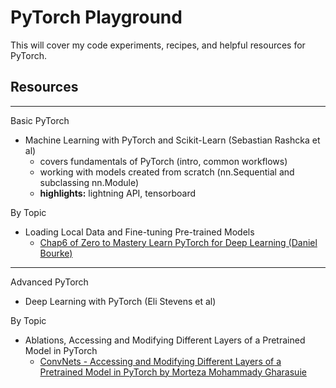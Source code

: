 # PyTorch Playground

This will cover my code experiments, recipes, and helpful resources for PyTorch.


## Resources
-----
Basic PyTorch 
* Machine Learning with PyTorch and Scikit-Learn (Sebastian Rashcka et al)
  * covers fundamentals of PyTorch (intro, common workflows)
  * working with models created from scratch (nn.Sequential and subclassing nn.Module)
  * **highlights:** lightning API, tensorboard 

By Topic
* Loading Local Data and Fine-tuning Pre-trained Models
  * [Chap6 of Zero to Mastery Learn PyTorch for Deep Learning (Daniel Bourke)](https://www.learnpytorch.io/06_pytorch_transfer_learning/)

-----
Advanced PyTorch
* Deep Learning with PyTorch (Eli Stevens et al)


By Topic
* Ablations, Accessing and Modifying Different Layers of a Pretrained Model in PyTorch
  * [ConvNets - Accessing and Modifying Different Layers of a Pretrained Model in PyTorch by Morteza Mohammady Gharasuie](https://github.com/mortezamg63/Accessing-and-modifying-different-layers-of-a-pretrained-model-in-pytorch/blob/master/README.md)
